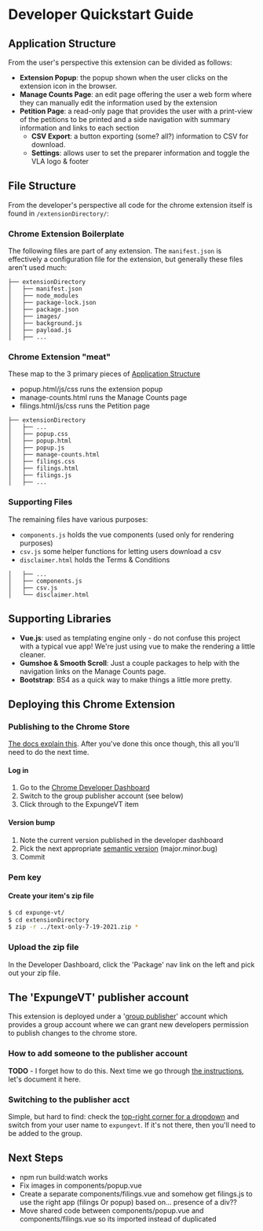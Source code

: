 # Developer Quickstart Guide

## Application Structure

From the user's perspective this extension can be divided as follows:

- **Extension Popup**: the popup shown when the user clicks on the extension icon in the browser.
- **Manage Counts Page**: an edit page offering the user a web form where they can manually edit the information used by the extension
- **Petition Page**: a read-only page that provides the user with a print-view of the petitions to be printed and a side navigation with summary information and links to each section
  - **CSV Export**: a button exporting (some? all?) information to CSV for download.
  - **Settings**: allows user to set the preparer information and toggle the VLA logo & footer

## File Structure

From the developer's perspective all code for the chrome extension itself is found in `/extensionDirectory/`:

### Chrome Extension Boilerplate

The following files are part of any extension. The `manifest.json` is effectively a configuration file for the extension, but generally these files aren't used much:

```none
├── extensionDirectory
│   ├── manifest.json
│   ├── node_modules
│   ├── package-lock.json
│   ├── package.json
│   ├── images/
│   ├── background.js
│   ├── payload.js
│   ├── ...
```

### Chrome Extension "meat"

These map to the 3 primary pieces of [Application Structure](#application-structure)

- popup.html/js/css runs the extension popup
- manage-counts.html runs the Manage Counts page
- filings.html/js/css runs the Petition page

```none
├── extensionDirectory
│   ├── ...
│   ├── popup.css
│   ├── popup.html
│   ├── popup.js
│   ├── manage-counts.html
│   ├── filings.css
│   ├── filings.html
│   ├── filings.js
│   ├── ...
```

### Supporting Files

The remaining files have various purposes:

- `components.js` holds the vue components (used only for rendering purposes)
- `csv.js` some helper functions for letting users download a csv
- `disclaimer.html` holds the Terms & Conditions

```none
│   ├── ...
│   ├── components.js
│   ├── csv.js
│   └── disclaimer.html
```

## Supporting Libraries

- **Vue.js**: used as templating engine only - do not confuse this project with a typical vue app! We're just using vue to make the rendering a little cleaner.
- **Gumshoe & Smooth Scroll**: Just a couple packages to help with the navigation links on the Manage Counts page.
- **Bootstrap**: BS4 as a quick way to make things a little more pretty.

## Deploying this Chrome Extension

### Publishing to the Chrome Store

[The docs explain this](https://developer.chrome.com/docs/webstore/publish/). After you've done this once though, this all you'll need to do the next time.

#### Log in

1. Go to the [Chrome Developer Dashboard](https://chrome.google.com/webstore/devconsole)
2. Switch to the group publisher account (see below)
3. Click through to the ExpungeVT item

#### Version bump

1. Note the current version published in the developer dashboard
2. Pick the next appropriate [semantic version](https://semver.org/) (major.minor.bug)
3. Commit

### Pem key

#### Create your item's zip file

```bash
$ cd expunge-vt/
$ cd extensionDirectory
$ zip -r ../text-only-7-19-2021.zip *
```

### Upload the zip file

In the Developer Dashboard, click the 'Package' nav link on the left and pick out your zip file.



## The 'ExpungeVT' publisher account

This extension is deployed under a '[group publisher](https://developer.chrome.com/docs/webstore/group-publishers/)' account which provides a group account where we can grant new developers permission to publish changes to the chrome store.

### How to add someone to the publisher account

**TODO** - I forget how to do this. Next time we go through [the instructions](https://developer.chrome.com/docs/webstore/group-publishers/), let's document it here.

### Switching to the publisher acct

Simple, but hard to find: check the [top-right corner for a dropdown](https://developer.chrome.com/docs/webstore/group-publishers/) and switch from your user name to  `expungevt`. If it's not there, then you'll need to be added to the group.

## Next Steps

- npm run build:watch works
- Fix images in components/popup.vue
- Create a separate components/filings.vue and somehow get filings.js to use the right app (filings Or popup) based on... presence of a div??
- Move shared code between components/popup.vue and components/filings.vue so its imported instead of duplicated
